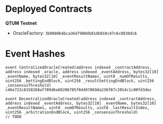 # Deployed Contracts

**QTUM Testnet**

* OracleFactory: `3b0080b4bca36d7980db81db010c47c6c0830dc6`

# Event Hashes

    event CentralizedOracleCreated(address indexed _contractAddress, address indexed _oracle, address indexed _eventAddress, bytes32[10] _eventName, bytes32[10] _eventResultNames, uint8 _numOfResults, uint256 _bettingEndBlock, uint256 _resultSettingEndBlock, uint256 _consensusThreshold)
    c46e722c8158268af789d6a68206785f8d497869da236f87c2014c1c08fd3dec
    
    event DecentralizedOracleCreated(address indexed _contractAddress, address indexed _eventAddress, bytes32[10] _eventName, bytes32[10] _eventResultNames, uint8 _numOfResults, uint8 _lastResultIndex, uint256 _arbitrationEndBlock, uint256 _consensusThreshold)
    // TODO
